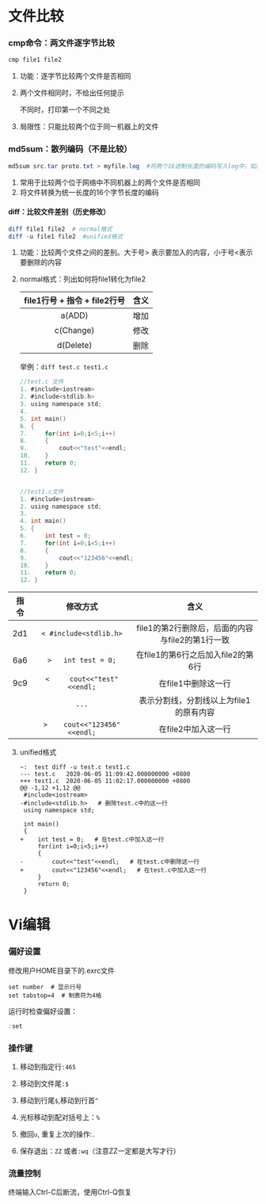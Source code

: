 # 文件比较

### cmp命令：两文件逐字节比较

```powershell
cmp file1 file2
```

1. 功能：逐字节比较两个文件是否相同

2. 两个文件相同时，不给出任何提示

   不同时，打印第一个不同之处

3. 局限性：只能比较两个位于同一机器上的文件



### md5sum：散列编码（不是比较）

```powershell
md5sum src.tar proto.txt > myfile.log  #将两个16进制长度的编码写入log中，如果有其他人需要比较自己是否下载了正确的程序，只需比较这两个文件的编码即可
```

1. 常用于比较两个位于网络中不同机器上的两个文件是否相同
2. 将文件转换为统一长度的16个字节长度的编码



#### diff：比较文件差别（历史修改）

```powershell
diff file1 file2  # normal格式
diff -u file1 file2  #unified格式
```

1. 功能：比较两个文件之间的差别。大于号> 表示要加入的内容，小于号<表示要删除的内容

2. normal格式：列出如何将file1转化为file2

   | file1行号 + 指令  + file2行号 | 含义 |
   | :---------------------------: | :--: |
   |            a(ADD)             | 增加 |
   |           c(Change)           | 修改 |
   |           d(Delete)           | 删除 |

   举例：`diff test.c test1.c`

   ```c
   //test.c 文件
   1. #include<iostream>
   2. #include<stdlib.h>
   3. using namespace std;
   4. 
   5. int main()
   6. {
   7.     for(int i=0;i<5;i++)
   8.     {
   9.         cout<<"test"<<endl;
   10.    }
   11.    return 0;
   12. }
   
   
   //test1.c文件
   1. #include<iostream>
   2. using namespace std;
   3. 
   4. int main()
   5. {
   6.     int test = 0;
   7.     for(int i=0;i<5;i++)
   8.     {
   9.         cout<<"123456"<<endl;
   10.    }
   11.    return 0;
   12. }
   
   ```

   


| 指令 |           修改方式           |                       含义                       |
| :--: | :--------------------------: | :----------------------------------------------: |
| 2d1  |    `< #include<stdlib.h>`    | file1的第2行删除后，后面的内容与file2的第1行一致 |
| 6a6  |     `>   int test = 0;`      |        在file1的第6行之后加入file2的第6行        |
| 9c9  | `<     cout<<"test"<<endl;`  |               在file1中删除这一行                |
|      |            `---`             |     表示分割线，分割线以上为file1的原有内容      |
|      | `>    cout<<"123456"<<endl;` |               在file2中加入这一行                |



3. unified格式

   ```shell
   ~:  test diff -u test.c test1.c
   --- test.c	2020-06-05 11:09:42.000000000 +0800
   +++ test1.c	2020-06-05 11:02:17.000000000 +0800
   @@ -1,12 +1,12 @@
    #include<iostream>
   -#include<stdlib.h>   # 删除test.c中的这一行
    using namespace std;
    
    int main()
    {
   +    int test = 0;   # 在test.c中加入这一行
        for(int i=0;i<5;i++)
        {
   -        cout<<"test"<<endl;   # 在test.c中删除这一行
   +        cout<<"123456"<<endl;   # 在test.c中加入这一行
        }
        return 0;
    }
   
   ```

   



# Vi编辑

### 偏好设置

修改用户HOME目录下的.exrc文件

```shell
set number  # 显示行号
set tabstop=4  # 制表符为4格
```

运行时检查偏好设置：

```powershell
:set
```

### 操作键

1. 移动到指定行`:465`

2. 移动到文件尾`:$`

3. 移动到行尾`$`,移动到行首`^`

4. 光标移动到配对括号上：`%`

5. 撤回`u`, 重复上次的操作:`.`

6. 保存退出：`ZZ` 或者`:wq`（注意ZZ一定都是大写才行）

### 流量控制

终端输入Ctrl-C后断流，使用Ctrl-Q恢复